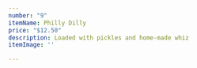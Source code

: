 ```yaml
---
number: "9"
itemName: Philly Dilly
price: "$12.50"
description: Loaded with pickles and home-made whiz
itemImage: ''

---
```

